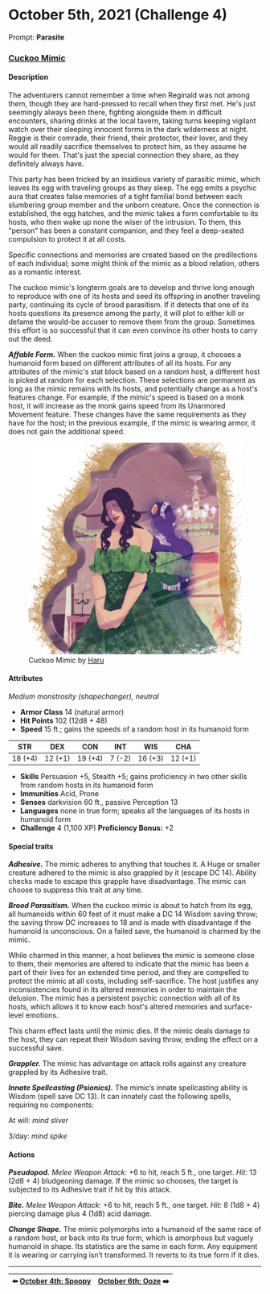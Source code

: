 # October 5th, 2021 (Challenge 4)

Prompt: **Parasite**

### [Cuckoo Mimic](https://github.com/mpanighetti/dnd5e-monsters/blob/main/monstrosities/cuckoo-mimic.md)

#### Description

The adventurers cannot remember a time when Reginald was not among them, though they are hard-pressed to recall when they first met. He's just seemingly always been there, fighting alongside them in difficult encounters, sharing drinks at the local tavern, taking turns keeping vigilant watch over their sleeping innocent forms in the dark wilderness at night. Reggie is their comrade, their friend, their protector, their lover, and they would all readily sacrifice themselves to protect him, as they assume he would for them. That's just the special connection they share, as they definitely always have.

This party has been tricked by an insidious variety of parasitic mimic, which leaves its egg with traveling groups as they sleep. The egg emits a psychic aura that creates false memories of a tight familial bond between each slumbering group member and the unborn creature. Once the connection is established, the egg hatches, and the mimic takes a form comfortable to its hosts, who then wake up none the wiser of the intrusion. To them, this "person" has been a constant companion, and they feel a deep-seated compulsion to protect it at all costs.

Specific connections and memories are created based on the predilections of each individual; some might think of the mimic as a blood relation, others as a romantic interest.

The cuckoo mimic's longterm goals are to develop and thrive long enough to reproduce with one of its hosts and seed its offspring in another traveling party, continuing its cycle of brood parasitism. If it detects that one of its hosts questions its presence among the party, it will plot to either kill or defame the would-be accuser to remove them from the group. Sometimes this effort is so successful that it can even convince its other hosts to carry out the deed.

_**Affable Form.**_ When the cuckoo mimic first joins a group, it chooses a humanoid form based on different attributes of all its hosts. For any attributes of the mimic's stat block based on a random host, a different host is picked at random for each selection. These selections are permanent as long as the mimic remains with its hosts, and potentially change as a host's features change. For example, if the mimic's speed is based on a monk host, it will increase as the monk gains speed from its Unarmored Movement feature. These changes have the same requirements as they have for the host; in the previous example, if the mimic is wearing armor, it does not gain the additional speed.

<figure>
  <img src="artwork/cuckoo-mimic-haru.png" alt="Drawing of the cuckoo mimic, depicting a human woman in a green dress with her back to a mirror, which reflects a room including a chandelier, candelabra, and a fireplace, but the woman's reflection doesn't match her exactly; it has the same shape and dress, but the skin is a purple-black and there are eyes and mouths in random places throughout the creature's body." />
  <figcaption>Cuckoo Mimic by <a href="https://twitter.com/200dollarHaru">Haru</a></figcaption>
</figure>

#### Attributes

_Medium monstrosity (shapechanger), neutral_

- **Armor Class** 14 (natural armor)
- **Hit Points** 102 (12d8 + 48)
- **Speed** 15 ft.; gains the speeds of a random host in its humanoid form

|  STR  |  DEX  |  CON  |  INT  |  WIS  |  CHA  |
|:-----:|:-----:|:-----:|:-----:|:-----:|:-----:|
|18 (+4)|12 (+1)|19 (+4)| 7 (-2)|16 (+3)|12 (+1)|

- **Skills** Persuasion +5, Stealth +5; gains proficiency in two other skills from random hosts in its humanoid form
- **Immunities** Acid, Prone
- **Senses** darkvision 60 ft., passive Perception 13
- **Languages** none in true form; speaks all the languages of its hosts in humanoid form
- **Challenge** 4 (1,100 XP) **Proficiency Bonus:** +2

#### Special traits

_**Adhesive.**_ The mimic adheres to anything that touches it. A Huge or smaller creature adhered to the mimic is also grappled by it (escape DC 14). Ability checks made to escape this grapple have disadvantage. The mimic can choose to suppress this trait at any time.

_**Brood Parasitism.**_ When the cuckoo mimic is about to hatch from its egg, all humanoids within 60 feet of it must make a DC 14 Wisdom saving throw; the saving throw DC increases to 18 and is made with disadvantage if the humanoid is unconscious. On a failed save, the humanoid is charmed by the mimic.

While charmed in this manner, a host believes the mimic is someone close to them, their memories are altered to indicate that the mimic has been a part of their lives for an extended time period, and they are compelled to protect the mimic at all costs, including self-sacrifice. The host justifies any inconsistencies found in its altered memories in order to maintain the delusion. The mimic has a persistent psychic connection with all of its hosts, which allows it to know each host's altered memories and surface-level emotions.

This charm effect lasts until the mimic dies. If the mimic deals damage to the host, they can repeat their Wisdom saving throw, ending the effect on a successful save.

_**Grappler.**_ The mimic has advantage on attack rolls against any creature grappled by its Adhesive trait.

_**Innate Spellcasting (Psionics).**_ The mimic’s innate spellcasting ability is Wisdom (spell save DC 13). It can innately cast the following spells, requiring no components:

At will: _mind sliver_

3/day: _mind spike_

#### Actions

_**Pseudopod.**_ _Melee Weapon Attack:_ +6 to hit, reach 5 ft., one target. _Hit:_ 13 (2d8 + 4) bludgeoning damage. If the mimic so chooses, the target is subjected to its Adhesive trait if hit by this attack.

_**Bite.**_ _Melee Weapon Attack:_ +6 to hit, reach 5 ft., one target. _Hit:_ 8 (1d8 + 4) piercing damage plus 4 (1d8) acid damage.

_**Change Shape.**_ The mimic polymorphs into a humanoid of the same race of a random host, or back into its true form, which is amorphous but vaguely humanoid in shape. Its statistics are the same in each form. Any equipment it is wearing or carrying isn’t transformed. It reverts to its true form if it dies.

---

| ⬅️ [October 4th: Spoopy](2021-10-04-spoopy.md) | [October 6th: Ooze](2021-10-06-ooze.md) ➡️ |
|:-|-:|
